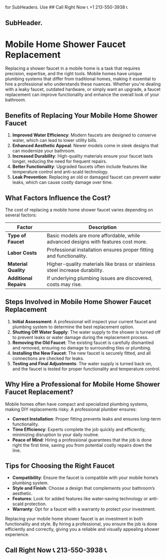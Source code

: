  for SubHeaders. Use ## Call Right Now 📞 +1 213-550-3938 📞

## SubHeader.

# Mobile Home Shower Faucet Replacement

Replacing a shower faucet in a mobile home is a task that requires precision, expertise, and the right tools. Mobile homes have unique plumbing systems that differ from traditional homes, making it essential to hire a professional who understands these nuances. Whether you're dealing with a leaky faucet, outdated hardware, or simply want an upgrade, a faucet replacement can improve functionality and enhance the overall look of your bathroom.

## Benefits of Replacing Your Mobile Home Shower Faucet

1. **Improved Water Efficiency**: Modern faucets are designed to conserve water, which can lead to lower utility bills.  
2. **Enhanced Aesthetic Appeal**: Newer models come in sleek designs that can modernize your bathroom.  
3. **Increased Durability**: High-quality materials ensure your faucet lasts longer, reducing the need for frequent repairs.  
4. **Better Functionality**: Upgraded faucets often include features like temperature control and anti-scald technology.  
5. **Leak Prevention**: Replacing an old or damaged faucet can prevent water leaks, which can cause costly damage over time.  

## What Factors Influence the Cost?

The cost of replacing a mobile home shower faucet varies depending on several factors:  

| **Factor**                 | **Description**                                                                 |  
|-----------------------------|---------------------------------------------------------------------------------|  
| **Type of Faucet**          | Basic models are more affordable, while advanced designs with features cost more.|  
| **Labor Costs**             | Professional installation ensures proper fitting and functionality.              |  
| **Material Quality**        | Higher-quality materials like brass or stainless steel increase durability.      |  
| **Additional Repairs**      | If underlying plumbing issues are discovered, costs may rise.                    |  

## Steps Involved in Mobile Home Shower Faucet Replacement  

1. **Initial Assessment**: A professional will inspect your current faucet and plumbing system to determine the best replacement option.  
2. **Shutting Off Water Supply**: The water supply to the shower is turned off to prevent leaks or water damage during the replacement process.  
3. **Removing the Old Faucet**: The existing faucet is carefully dismantled and removed, ensuring no damage to surrounding tiles or plumbing.  
4. **Installing the New Faucet**: The new faucet is securely fitted, and all connections are checked for leaks.  
5. **Testing and Final Adjustments**: The water supply is turned back on, and the faucet is tested for proper functionality and temperature control.  

## Why Hire a Professional for Mobile Home Shower Faucet Replacement?

Mobile homes often have compact and specialized plumbing systems, making DIY replacements risky. A professional plumber ensures:  
- **Correct Installation**: Proper fitting prevents leaks and ensures long-term functionality.  
- **Time Efficiency**: Experts complete the job quickly and efficiently, minimizing disruption to your daily routine.  
- **Peace of Mind**: Hiring a professional guarantees that the job is done right the first time, saving you from potential costly repairs down the line.  

## Tips for Choosing the Right Faucet  

- **Compatibility**: Ensure the faucet is compatible with your mobile home’s plumbing system.  
- **Style and Finish**: Choose a design that complements your bathroom’s aesthetic.  
- **Features**: Look for added features like water-saving technology or anti-scald protection.  
- **Warranty**: Opt for a faucet with a warranty to protect your investment.  

Replacing your mobile home shower faucet is an investment in both functionality and style. By hiring a professional, you ensure the job is done efficiently and correctly, giving you a reliable and visually appealing shower experience.
## Call Right Now 📞 213-550-3938 📞